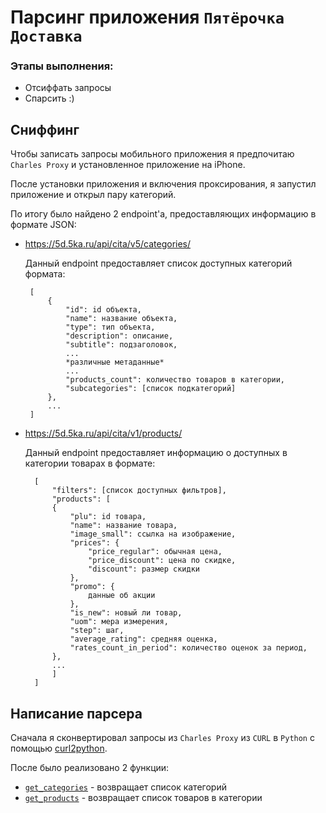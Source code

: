 # Парсинг приложения `Пятёрочка Доставка`

### Этапы выполнения:
* Отсиффать запросы
* Спарсить :)

## Сниффинг

Чтобы записать запросы мобильного приложения я предпочитаю `Charles Proxy` и уcтановленное приложение на iPhone.

После установки приложения и включения проксирования, я запустил приложение и открыл пару категорий.

По итогу было найдено 2 endpoint'a, предоставляющих информацию в формате JSON:

* https://5d.5ka.ru/api/cita/v5/categories/
   
   Данный endpoint предоставляет список доступных категорий формата:
   ```
    [
        {
            "id": id объекта,
            "name": название объекта,
            "type": тип объекта,
            "description": описание,
            "subtitle": подзаголовок,
            ...
            *различные метаданные*
            ...
            "products_count": количество товаров в категории,
            "subcategories": [список подкатегорий]
        },
        ...
    ]
   ```
* https://5d.5ka.ru/api/cita/v1/products/
  
  Данный endpoint предоставляет информацию о доступных в категории товарах в формате:
  ```
    [
        "filters": [список доступных фильтров],
        "products": [
        {
            "plu": id товара,
            "name": название товара,
            "image_small": ссылка на изображение,
            "prices": {
                "price_regular": обычная цена,
                "price_discount": цена по скидке,
                "discount": размер скидки
            },
            "promo": {
                данные об акции
            },
            "is_new": новый ли товар,
            "uom": мера измерения,
            "step": шаг,
            "average_rating": средняя оценка,
            "rates_count_in_period": количество оценок за период,
        },
        ...
        ]
    ]
  ```
## Написание парсера
Сначала я сконвертировал запросы из `Charles Proxy` из `CURL` в `Python` с помощью [curl2python](https://curlconverter.com).

После было реализовано 2 функции:
* [`get_categories`](https://github.com/SherstennikovDaniil/liu-test-task/blob/main/main.py#LC70) - возвращает список категорий
* [`get_products`](https://github.com/SherstennikovDaniil/liu-test-task/blob/main/main.py#LC96) - возвращает список товаров в категории